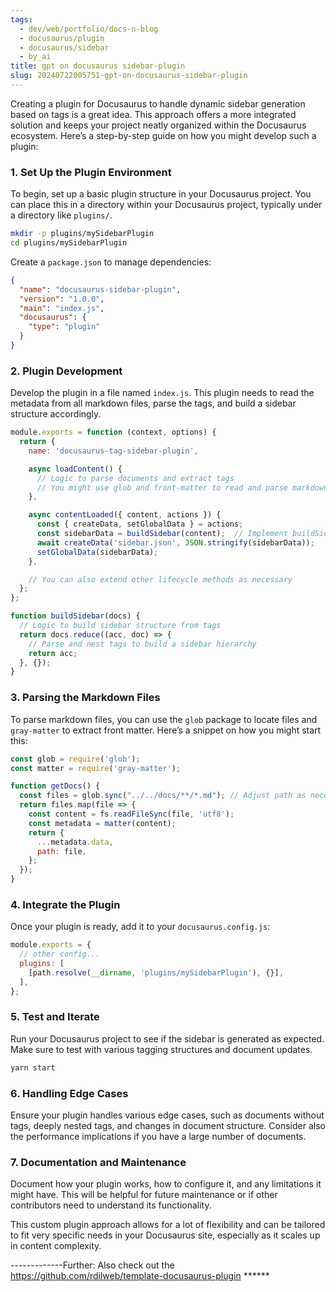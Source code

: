 ```yaml
---
tags:
  - dev/web/portfolio/docs-n-blog
  - docusaurus/plugin
  - docusaurus/sidebar
  - by_ai
title: gpt on docusaurus sidebar-plugin
slug: 20240722005751-gpt-on-docusaurus-sidebar-plugin
---
```


Creating a plugin for Docusaurus to handle dynamic sidebar generation based on tags is a great idea. This approach offers a more integrated solution and keeps your project neatly organized within the Docusaurus ecosystem. Here’s a step-by-step guide on how you might develop such a plugin:

### 1. **Set Up the Plugin Environment**

To begin, set up a basic plugin structure in your Docusaurus project. You can place this in a directory within your Docusaurus project, typically under a directory like `plugins/`.

```bash
mkdir -p plugins/mySidebarPlugin
cd plugins/mySidebarPlugin
```

Create a `package.json` to manage dependencies:

```json
{
  "name": "docusaurus-sidebar-plugin",
  "version": "1.0.0",
  "main": "index.js",
  "docusaurus": {
    "type": "plugin"
  }
}
```

### 2. **Plugin Development**

Develop the plugin in a file named `index.js`. This plugin needs to read the metadata from all markdown files, parse the tags, and build a sidebar structure accordingly.

```javascript
module.exports = function (context, options) {
  return {
    name: 'docusaurus-tag-sidebar-plugin',

    async loadContent() {
      // Logic to parse documents and extract tags
      // You might use glob and front-matter to read and parse markdown files
    },

    async contentLoaded({ content, actions }) {
      const { createData, setGlobalData } = actions;
      const sidebarData = buildSidebar(content);  // Implement buildSidebar based on your tagging structure
      await createData('sidebar.json', JSON.stringify(sidebarData));
      setGlobalData(sidebarData);
    },

    // You can also extend other lifecycle methods as necessary
  };
};

function buildSidebar(docs) {
  // Logic to build sidebar structure from tags
  return docs.reduce((acc, doc) => {
    // Parse and nest tags to build a sidebar hierarchy
    return acc;
  }, {});
}
```

### 3. **Parsing the Markdown Files**

To parse markdown files, you can use the `glob` package to locate files and `gray-matter` to extract front matter. Here’s a snippet on how you might start this:

```javascript
const glob = require('glob');
const matter = require('gray-matter');

function getDocs() {
  const files = glob.sync("../../docs/**/*.md"); // Adjust path as necessary
  return files.map(file => {
    const content = fs.readFileSync(file, 'utf8');
    const metadata = matter(content);
    return {
      ...metadata.data,
      path: file,
    };
  });
}
```

### 4. **Integrate the Plugin**

Once your plugin is ready, add it to your `docusaurus.config.js`:

```javascript
module.exports = {
  // other config...
  plugins: [
    [path.resolve(__dirname, 'plugins/mySidebarPlugin'), {}],
  ],
};
```

### 5. **Test and Iterate**

Run your Docusaurus project to see if the sidebar is generated as expected. Make sure to test with various tagging structures and document updates.

```bash
yarn start
```

### 6. **Handling Edge Cases**

Ensure your plugin handles various edge cases, such as documents without tags, deeply nested tags, and changes in document structure. Consider also the performance implications if you have a large number of documents.

### 7. **Documentation and Maintenance**

Document how your plugin works, how to configure it, and any limitations it might have. This will be helpful for future maintenance or if other contributors need to understand its functionality.

This custom plugin approach allows for a lot of flexibility and can be tailored to fit very specific needs in your Docusaurus site, especially as it scales up in content complexity.


-------------Further:
Also check out the https://github.com/rdilweb/template-docusaurus-plugin ******
